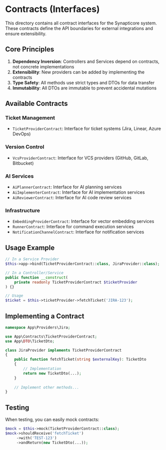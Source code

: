 # Contracts (Interfaces)

This directory contains all contract interfaces for the Synapticore system. These contracts define the API boundaries for external integrations and ensure extensibility.

## Core Principles

1. **Dependency Inversion**: Controllers and Services depend on contracts, not concrete implementations
2. **Extensibility**: New providers can be added by implementing the contracts
3. **Type Safety**: All methods use strict types and DTOs for data transfer
4. **Immutability**: All DTOs are immutable to prevent accidental mutations

## Available Contracts

### Ticket Management
- `TicketProviderContract`: Interface for ticket systems (Jira, Linear, Azure DevOps)

### Version Control
- `VcsProviderContract`: Interface for VCS providers (GitHub, GitLab, Bitbucket)

### AI Services
- `AiPlannerContract`: Interface for AI planning services
- `AiImplementerContract`: Interface for AI implementation services
- `AiReviewerContract`: Interface for AI code review services

### Infrastructure
- `EmbeddingProviderContract`: Interface for vector embedding services
- `RunnerContract`: Interface for command execution services
- `NotificationChannelContract`: Interface for notification services

## Usage Example

```php
// In a Service Provider
$this->app->bind(TicketProviderContract::class, JiraProvider::class);

// In a Controller/Service
public function __construct(
    private readonly TicketProviderContract $ticketProvider
) {}

// Usage
$ticket = $this->ticketProvider->fetchTicket('JIRA-123');
```

## Implementing a Contract

```php
namespace App\Providers\Jira;

use App\Contracts\TicketProviderContract;
use App\DTO\TicketDto;

class JiraProvider implements TicketProviderContract
{
    public function fetchTicket(string $externalKey): TicketDto
    {
        // Implementation
        return new TicketDto(...);
    }
    
    // Implement other methods...
}
```

## Testing

When testing, you can easily mock contracts:

```php
$mock = $this->mock(TicketProviderContract::class);
$mock->shouldReceive('fetchTicket')
     ->with('TEST-123')
     ->andReturn(new TicketDto(...));
```